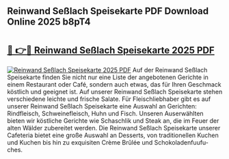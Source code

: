 ## Reinwand Seßlach Speisekarte PDF Download Online 2025 b8pT4

# <h2><a href="http://gca6kjm.nevu.top/?p=Reinwand+Se%c3%9flach+Speisekarte">🔗 👉🔴 Reinwand Seßlach Speisekarte 2025 PDF</a></h2>

[![Reinwand Seßlach Speisekarte 2025 PDF](https://i.imgur.com/dBaPXMq.png)](http://gca6kjm.nevu.top/?p=Reinwand+Se%c3%9flach+Speisekarte)
Auf der Reinwand Seßlach Speisekarte finden Sie nicht nur eine Liste der angebotenen Gerichte in einem Restaurant oder Café, sondern auch etwas, das für Ihren Geschmack köstlich und geeignet ist. Auf unserer Reinwand Seßlach Speisekarte stehen verschiedene leichte und frische Salate. Für Fleischliebhaber gibt es auf unserer Reinwand Seßlach Speisekarte eine Auswahl an Gerichten: Rindfleisch, Schweinefleisch, Huhn und Fisch. Unseren Auserwählten bieten wir köstliche Gerichte wie Schaschlik und Steak an, die im Feuer der alten Wälder zubereitet werden. Die Reinwand Seßlach Speisekarte unserer Cafeteria bietet eine große Auswahl an Desserts, von traditionellen Kuchen und Kuchen bis hin zu exquisiten Crème Brûlée und Schokoladenfuufu-ches.
